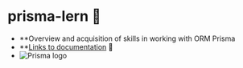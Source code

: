 # prisma-lern 📖
- **Overview and acquisition of skills in working with ORM Prisma
- **[Links to documentation](https://www.prisma.io/docs) 📑
- <img alt="Prisma logo" src="https://prismalens.vercel.app/header/logo-dark.svg">
